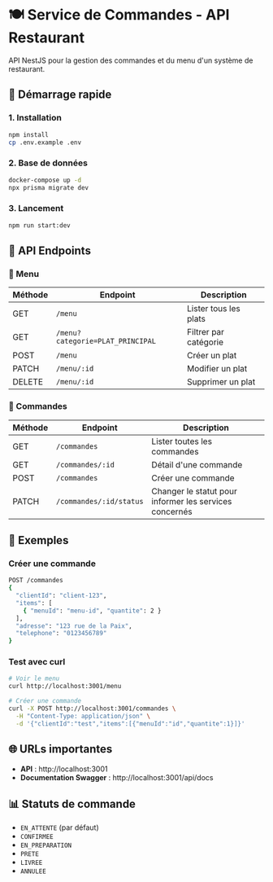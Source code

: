 # 🍽️ Service de Commandes - API Restaurant

API NestJS pour la gestion des commandes et du menu d'un système de restaurant.

## 🚀 Démarrage rapide

### 1. Installation
```bash
npm install
cp .env.example .env
```

### 2. Base de données
```bash
docker-compose up -d
npx prisma migrate dev
```

### 3. Lancement
```bash
npm run start:dev
```

## 📡 API Endpoints

### 📖 Menu
| Méthode | Endpoint | Description |
|---------|----------|-------------|
| GET | `/menu` | Lister tous les plats |
| GET | `/menu?categorie=PLAT_PRINCIPAL` | Filtrer par catégorie |
| POST | `/menu` | Créer un plat |
| PATCH | `/menu/:id` | Modifier un plat |
| DELETE | `/menu/:id` | Supprimer un plat |

### 🛒 Commandes
| Méthode | Endpoint | Description |
|---------|----------|-------------|
| GET | `/commandes` | Lister toutes les commandes |
| GET | `/commandes/:id` | Détail d'une commande |
| POST | `/commandes` | Créer une commande |
| PATCH | `/commandes/:id/status` | Changer le statut pour informer les services concernés |

## 📝 Exemples

### Créer une commande
```bash
POST /commandes
{
  "clientId": "client-123",
  "items": [
    { "menuId": "menu-id", "quantite": 2 }
  ],
  "adresse": "123 rue de la Paix",
  "telephone": "0123456789"
}
```

### Test avec curl
```bash
# Voir le menu
curl http://localhost:3001/menu

# Créer une commande
curl -X POST http://localhost:3001/commandes \
  -H "Content-Type: application/json" \
  -d '{"clientId":"test","items":[{"menuId":"id","quantite":1}]}'
```

## 🌐 URLs importantes

- **API** : http://localhost:3001
- **Documentation Swagger** : http://localhost:3001/api/docs


## 📊 Statuts de commande

- `EN_ATTENTE` (par défaut)
- `CONFIRMEE`
- `EN_PREPARATION`
- `PRETE`
- `LIVREE`
- `ANNULEE`

